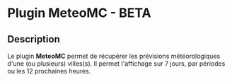 # Plugin MeteoMC - BETA

## Description

Le plugin **MeteoMC** permet de récupérer les prévisions météorologiques d'une (ou plusieurs) villes(s). Il permet l'affichage sur 7 jours, par périodes ou les 12 prochaines heures.
